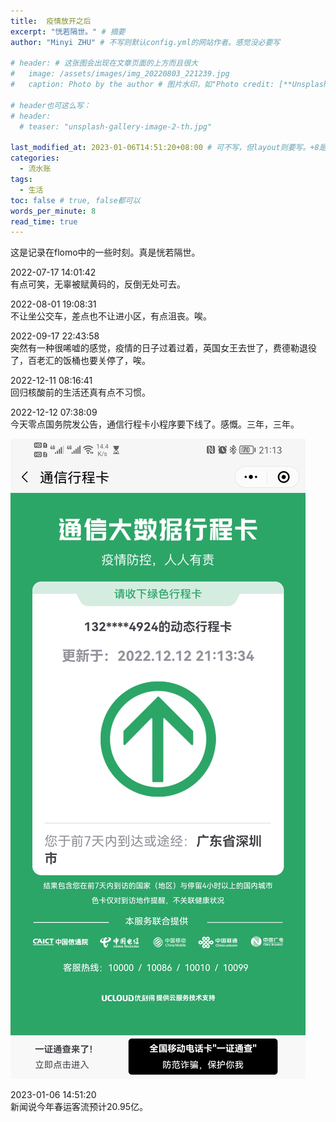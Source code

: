 ```yaml
---
title:  疫情放开之后
excerpt: "恍若隔世。" # 摘要
author: "Minyi ZHU" # 不写则默认config.yml的网站作者。感觉没必要写

# header: # 这张图会出现在文章页面的上方而且很大
#   image: /assets/images/img_20220803_221239.jpg
#   caption: Photo by the author # 图片水印，如"Photo credit: [**Unsplash**](https://unsplash.com)"

# header也可这么写：
# header:
  # teaser: "unsplash-gallery-image-2-th.jpg"

last_modified_at: 2023-01-06T14:51:20+08:00 # 可不写，但layout则要写。+8是东八区
categories: 
  - 流水账
tags:
  - 生活
toc: false # true, false都可以
words_per_minute: 8
read_time: true
---
```


这是记录在flomo中的一些时刻。真是恍若隔世。


2022-07-17 14:01:42 <br>
有点可笑，无辜被赋黄码的，反倒无处可去。


2022-08-01 19:08:31 <br>
不让坐公交车，差点也不让进小区，有点沮丧。唉。


2022-09-17 22:43:58 <br>
突然有一种很唏嘘的感觉，疫情的日子过着过着，英国女王去世了，费德勒退役了，百老汇的饭桶也要关停了，唉。


2022-12-11 08:16:41 <br>
回归核酸前的生活还真有点不习惯。


2022-12-12 07:38:09 <br>
今天零点国务院发公告，通信行程卡小程序要下线了。感慨。三年，三年。

![](https://raw.githubusercontent.com/zhumy321/diy-imagehost/main/img/Screenshot_20221212_211336_com.tencent.mm.jpg)

2023-01-06 14:51:20 <br>
新闻说今年春运客流预计20.95亿。
